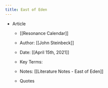 ```yaml
---
title: East of Eden
---
```


- Article
	 - [[Resonance Calendar]]

	 - Author: [[John Steinbeck]]

	 - Date: [[April 15th, 2021]]

	 - Key Terms:

	 - Notes: [[Literature Notes - East of Eden]]

	 - Quotes
